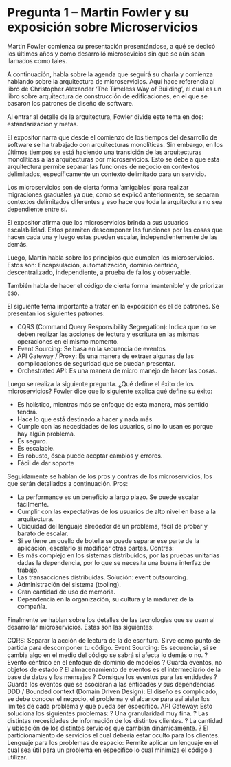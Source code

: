 <h1>Pregunta 1 – Martin Fowler y su exposición sobre Microservicios </h1>

Martin Fowler comienza su presentación presentándose, a qué se dedicó los últimos años y como desarrolló microsevicios sin que se aún sean llamados como tales.

A continuación, habla sobre la agenda que seguirá su charla y comienza hablando sobre la arquitectura de microservicios. Aquí hace referencia al libro de 	Christopher Alexander ‘The Timeless Way of Building’, el cual es un libro sobre arquitectura de construcción de edificaciones, en el que se basaron los patrones de diseño de software.

Al entrar al detalle de la arquitectura, Fowler divide este tema en dos: estandarización y metas.

El expositor narra que desde el comienzo de los tiempos del desarrollo de software se ha trabajado con arquitecturas monolíticas. Sin embargo, en los últimos tiempos se está haciendo una transición de las arquitecturas monolíticas a las arquitecturas por microservicios. Esto se debe a que esta arquitectura permite separar las funciones de negocio en contextos delimitados, específicamente un contexto delimitado para un servicio.

Los microservicios son de cierta forma ‘amigables’ para realizar migraciones graduales ya que, como se explicó anteriormente, se separan contextos delimitados diferentes y eso hace que toda la arquitectura no sea dependiente entre sí.

El expositor afirma que los microservicios brinda a sus usuarios escalabilidad. Estos permiten descomponer las funciones por las cosas que hacen cada una y luego estas pueden escalar, independientemente de las demás.

Luego, Martin habla sobre los principios que cumplen los microservicios. Estos son: Encapsulación, automatización, dominio céntrico, descentralizado, independiente, a prueba de fallos y observable.

También habla de hacer el código de cierta forma ‘mantenible’ y de priorizar eso.

El siguiente tema importante a tratar en la exposición es el de patrones. Se presentan los siguientes patrones:

- CQRS (Command Query Responsibility Segregation): Indica que no se deben realizar las acciones de lectura y escritura en las mismas operaciones en el mismo momento.
- Event Sourcing: Se basa en la secuencia de eventos
- API Gateway / Proxy: Es una manera de extraer algunas de las complicaciones de seguridad que se puedan presentar.	
- Orchestrated API: Es una manera de micro manejo de hacer las cosas.

Luego se realiza la siguiente pregunta. ¿Qué define el éxito de los microservicios? Fowler dice que lo siguiente explica qué define su éxito:
-	Es holístico, mientras más se enfoque de esta manera, más sentido tendrá.
-	Hace lo que está destinado a hacer y nada más.
-	Cumple con las necesidades de los usuarios, si no lo usan es porque hay algún problema.
-	Es seguro.
-	Es escalable.
-	Es robusto, ósea puede aceptar cambios y errores.
-	Fácil de dar soporte

Seguidamente se hablan de los pros y contras de los microservicios, los que serán detallados a continuación.
Pros:
-	La performance es un beneficio a largo plazo. Se puede escalar fácilmente.
-	Cumplir con las expectativas de los usuarios de alto nivel en base a la arquitectura.
-	Ubiquidad del lenguaje alrededor de un problema, fácil de probar y barato de escalar.
-	Si se tiene un cuello de botella se puede separar ese parte de la aplicación, escalarlo si modificar otras partes.
Contras:
-	Es más complejo en los sistemas distribuidos, por las pruebas unitarias dadas la dependencia, por lo que se necesita una buena interfaz de trabajo.
-	Las transacciones distribuidas. Solución: event outsourcing.
-	Administración del sistema (tooling).
-	Gran cantidad de uso de memoria.
-	Dependencia en la organización, su cultura y la madurez de la compañía.

Finalmente se hablan sobre los detalles de las tecnologías que se usan al desarrollar microservicios. Estas son las siguientes:

CQRS: Separar la acción de lectura de la de escritura. Sirve como punto de partida para descomponer tu código.
Event Sourcing: Es secuencial, si se cambia algo en el medio del código se sabrá si afecta lo demás o no.
?	Evento céntrico en el enfoque de dominio de modelos
?	Guarda eventos, no objetos de estado
?	El almacenamiento de eventos es el intermediario de la base de datos y los mensajes
?	Consigue los eventos para las entidades
?	Guarda los eventos que se asociaran a las entidades y sus dependencias
DDD / Bounded context (Domain Driven Design): El diseño es complicado, se debe conocer el negocio, el problema y el alcance para así aislar los límites de cada problema y que pueda ser específico.
API Gateway: Esto soluciona los siguientes problemas:
?	Una granularidad muy fina.
?	Las distintas necesidades de información de los distintos clientes.
?	La cantidad y ubicación de los distintos servicios que cambian dinámicamente.
?	El particionamiento de servicios el cual debería estar oculto para los clientes.
Lenguaje para los problemas de espacio: Permite aplicar un lenguaje en el cual sea útil para un problema en específico lo cual minimiza el código a utilizar.
